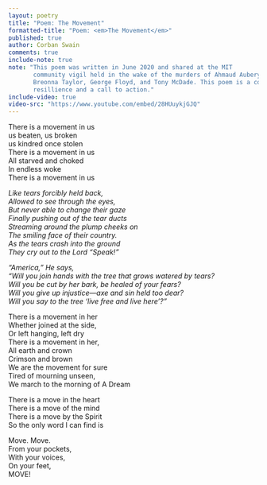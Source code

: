 ```yaml
---
layout: poetry
title: "Poem: The Movement"
formatted-title: "Poem: <em>The Movement</em>"
published: true
author: Corban Swain
comments: true
include-note: true
note: "This poem was written in June 2020 and shared at the MIT 
       community vigil held in the wake of the murders of Ahmaud Aubery,
       Breonna Taylor, George Floyd, and Tony McDade. This poem is a commemeration of 
       resillience and a call to action."
include-video: true
video-src: "https://www.youtube.com/embed/28HUuykjGJQ"
---
```



There is a movement in us<br>
us beaten, us broken<br>
us kindred once stolen<br>
There is a movement in us<br>
All starved and choked<br>
In endless woke<br>
There is a movement in us
<!--more-->

*Like tears forcibly held back,<br>
Allowed to see through the eyes,<br>
But never able to change their gaze<br>
Finally pushing out of the tear ducts<br>
Streaming around the plump cheeks on<br>
The smiling face of their country.<br>
As the tears crash into the ground<br>
They cry out to the Lord &ldquo;Speak!&rdquo;*

*&ldquo;America,&rdquo; He says,<br>
&ldquo;Will you join hands with the tree that grows watered by tears?<br>
Will you be cut by her bark, be healed of your fears?<br>
Will you give up  injustice&mdash;axe and sin held too dear?<br>
Will you say to the tree &lsquo;live free and live here&rsquo;?&rdquo;*

There is a movement in her<br>
Whether joined at the side,<br>
Or left hanging, left dry<br>
There is a movement in her,<br>
All earth and crown<br>
Crimson and brown<br>
We are the movement for sure<br>
Tired of mourning unseen,<br>
We march to the morning of A Dream

There is a move in the heart<br>
There is a move of the mind<br>
There is a move by the Spirit<br>
So the only word I can find is

Move. Move.<br>
From your pockets,<br>
With your voices,<br>
On your feet,<br>
MOVE!
